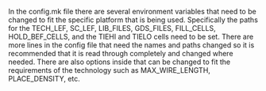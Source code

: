 In the config.mk file there are several environment variables that need to be
changed to fit the specific platform that is being used. Specifically the paths
for the TECH_LEF, SC_LEF, LIB_FILES, GDS_FILES, FILL_CELLS, HOLD_BEF_CELLS, and
the TIEHI and TIELO cells need to be set. There are more lines in the config
file that need the names and paths changed so it is recommended that it is read
through completely and changed where needed.  There are also options inside
that can be changed to fit the requirements of the technology such as
MAX_WIRE_LENGTH, PLACE_DENSITY, etc.
